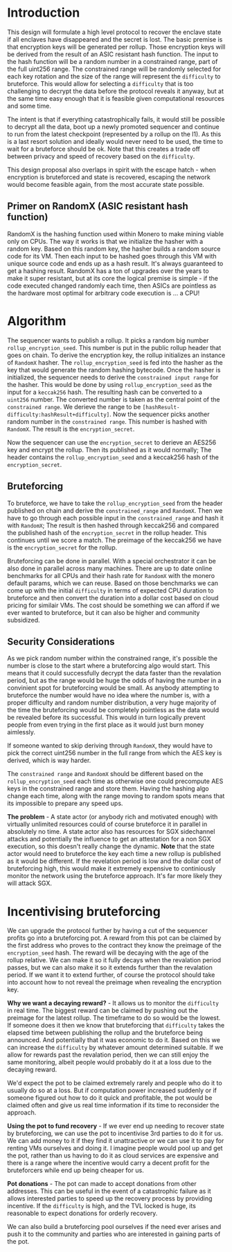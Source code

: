 # Introduction

This design will formulate a high level protocol to recover the enclave state if all enclaves have disappeared and the secret is lost. The basic premise is that encryption keys will be generated per rollup. Those encryption keys will be derived from the result of an ASIC resistant hash function. The input to the hash function will be a random number in a constrained range, part of the full uint256 range. The constrained range will be randomly selected for each key rotation and the size
of the range will represent the `difficulty` to bruteforce. This would allow for selecting a `difficulty` that is too challenging to decrypt the data before the protocol reveals it anyway, but at the same time easy enough that it is feasible given computational resources and some time.

The intent is that if everything catastrophically fails, it would still be possible to decrypt all the data, boot up a newly promoted sequencer and continue to run from the latest checkpoint (represented by a rollup on the l1). As this is a last resort solution and ideally would never need to be used, the time to wait for a bruteforce should be ok. Note that this creates a trade off between privacy and speed of recovery based on the `difficulty`. 

This design proposal also overlaps in spirit with the escape hatch - when encryption is bruteforced and state is recovered, escaping the network would become feasible again, from the most accurate state possible.

## Primer on RandomX (ASIC resistant hash function)

RandomX is the hashing function used within Monero to make mining viable only on CPUs. The way it works is that we initialize the hasher with a random key. Based on this random key, the hasher builds a random source code for its VM. Then each input to be hashed goes through this VM with unique source code and ends up as a hash result. It's always guaranteed to get a hashing result. RandomX has a ton of upgrades over the years to make it super resistant, but at its core the logical premise is simple - if the code executed changed randomly each time, then ASICs are pointless as the hardware most optimal for arbitrary code execution is ... a CPU!


# Algorithm

The sequencer wants to publish a rollup. It picks a random big number `rollup_encryption_seed`. This number is put in the public rollup header that goes on chain.
To derive the encryption key, the rollup initializes an instance of `RandomX` hasher. The `rollup_encryption_seed` is fed into the hasher as the key that would generate the random hashing bytecode. 
Once the hasher is initialized, the sequencer needs to derive the `constrained input range` for the hasher. This would be done by using `rollup_encryption_seed` as the input for a `keccak256` hash. The resulting hash can be converted to a `uint256` number. 
The converted number is taken as the central point of the `constrained range`. We derieve the range to be `[hashResult-difficulty:hashResult+difficulty]`.
Now the sequencer picks another random number in the `constrained range`. This number is hashed with `RandomX`. The result is the `encryption_secret`.

Now the sequencer can use the `encryption_secret` to derieve an AES256 key and encrypt the rollup. Then its published as it would normally; The header contains the `rollup_encryption_seed` and a keccak256 hash of the `encryption_secret`.


## Bruteforcing

To bruteforce, we have to take the `rollup_encryption_seed` from the header published on chain and derive the `constrained_range` and `RandomX`. Then we have to go through each possible input in the `constrained_range` and hash it with `RandomX`; The result is then hashed through keccak256 and compared the published hash of the `encryption_secret` in the rollup header. This continues until we score a match. The preimage of the keccak256 we have is the `encryption_secret` for the rollup.

Bruteforcing can be done in parallel. With a special orchestrator it can be also done in parallel across many machines. There are up to date online benchmarks for all CPUs and their hash rate for `RandomX` with the monero default params, which we can reuse. Based on those benchmarks we can come up with the initial `difficulty` in terms of expected CPU duration to bruteforce and then convert the duration into a dollar cost based on cloud pricing for similair VMs. The cost should be something we can afford if we ever wanted to bruteforce, but it can also be higher and community subsidized. 

## Security Considerations

As we pick random number within the constrained range, it's possible the number is close to the start where a bruteforcing algo would start. This means that it could successfully decrypt the data faster than the revalation period, but as the range would be huge the odds of having the number in a convinient spot for bruteforcing would be small. As anybody attempting to bruteforce the number would have no idea where the number is, with a proper difficulty and random number distribution, a very huge majority of the time the bruteforcing would be completely pointless as the data would be revealed before its successful. This would in turn logically prevent people from even trying in the first place as it would just burn money aimlessly. 

If someone wanted to skip deriving through `RandomX`, they would have to pick the correct uint256 number in the full range from which the AES key is derived, which is way harder.

The `constrained range` and `RandomX` should be different based on the `rollup_encryption_seed` each time as otherwise one could precompute AES keys in the constrained range and store them. Having the hashing algo change each time, along with the range moving to random spots means that its impossible to prepare any speed ups. 

**The problem** - A state actor (or anybody rich and motivated enough) with virtually unlimited resources could of course bruteforce it in parallel in absolutely no time. A state actor also has resources for SGX sidechannel attacks and potentially the influence to get an attestation for a non SGX execution, so this doesn't really change the dynamic. **Note** that the state actor would need to bruteforce the key each time a new rollup is published as it would be different. If the revelation period is low and the dollar cost of bruteforcing high, this would make it extremely expensive to continiously monitor the network using the bruteforce approach. It's far more likely they will attack SGX.

# Incentivising bruteforcing

We can upgrade the protocol further by having a cut of the sequencer profits go into a bruteforcing pot. A reward from this pot can be claimed by the first address who proves to the contract they know the preimage of the `encryption_seed` hash. The reward will be decaying with the age of the rollup relative. We can make it so it fully decays when the revalation period passes, but we can also make it so it extends further than the revalation period. If we want it to extend further, of course the protocol should take into account how to not reveal the preimage when revealing the encryption key. 

**Why we want a decaying reward?** - It allows us to monitor the `difficulty` in real time. The biggest reward can be claimed by pushing out the preimage for the latest rollup. The timeframe to do so would be the lowest. If someone does it then we know that bruteforcing that `difficulty` takes the elapsed time between publishing the rollup and the bruteforce being announced. And potentially that it was economic to do it. Based on this we can increase the `difficulty` by whatever amount determined suitable. If we allow for rewards past the revalation period, then we can still enjoy the same monitoring, albeit people would probably do it at a loss due to the decaying reward.


We'd expect the pot to be claimed extremely rarely and people who do it to usually do so at a loss. But if computation power increased suddenly or if someone figured out how to do it quick and profitable, the pot would be claimed often and give us real time information if its time to reconsider the approach.

**Using the pot to fund recovery** - If we ever end up needing to recover state by bruteforcing, we can use the pot to incentivise 3rd parties to do it for us. We can add money to it if they find it unattractive or we can use it to pay for renting VMs ourselves and doing it. I imagine people would pool up and get the pot, rather than us having to do it as cloud services are expensive and there is a range where the incentive would carry a decent profit for the bruteforcers while end up being cheaper for us.

**Pot donations** - The pot can made to accept donations from other addresses. This can be useful in the event of a catastrophic failure as it allows interested parties to speed up the recovery process by providing incentive. If the `difficulty` is high, and the TVL locked is huge, its reasonable to expect donations for orderly recovery. 

We can also build a bruteforcing pool ourselves if the need ever arises and push it to the community and parties who are interested in gaining parts of the pot.